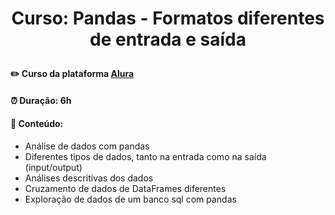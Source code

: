 # <p align="center"> <b> Curso: Pandas - Formatos diferentes de entrada e saída </b> 

####  ✏️ Curso da plataforma <a href="https://cursos.alura.com.br/course/pandas-io">Alura</a> 
####  ⏰ Duração: 6h 
####  📜 Conteúdo:
- Análise de dados com pandas
- Diferentes tipos de dados, tanto na entrada como na saída (input/output)
- Análises descritivas dos dados
- Cruzamento de dados de DataFrames diferentes
- Exploração de dados de um banco sql com pandas  
